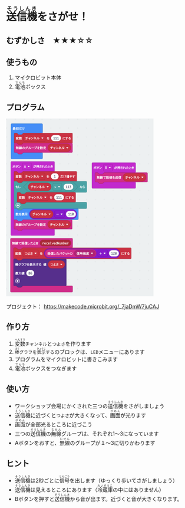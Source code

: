 # <ruby>送信機<rp>(</rp><rt>そうしんき</rt><rp>)</rp></ruby>をさがせ！

## むずかしさ　★★★☆☆

## 使うもの
1. マイクロビット本体
2. <ruby>電池<rp>(</rp><rt>でんち</rt><rp>)</rp></ruby>ボックス

## プログラム

<img width="400" src="./treasure.png">


プロジェクト： https://makecode.microbit.org/_7jaDmW7juCAJ

## 作り方

1. <ruby>変数<rp>(</rp><rt>へんすう</rt><rp>)</rp></ruby>`チャンネル`と`つよさ`を作ります
2. <ruby>`棒`<rp>(</rp><rt>`ぼう`</rt><rp>)</rp></ruby>`グラフを`<ruby>`表示`<rp>(</rp><rt>`ひょうじ`</rt><rp>)</rp></ruby>`する`のブロックは、`LED`メニューにあります
3. プログラムをマイクロビットに書きこみます
4. <ruby>電池<rp>(</rp><rt>でんち</rt><rp>)</rp></ruby>ボックスをつなぎます

## 使い方

* ワークショップ会場にかくされた三つの<ruby>送信機<rp>(</rp><rt>そうしんき</rt><rp>)</rp></ruby>をさがしましょう
* <ruby>送信機<rp>(</rp><rt>そうしんき</rt><rp>)</rp></ruby>に近づくと`つよさ`が大きくなって、<ruby>画面<rp>(</rp><rt>がめん</rt><rp>)</rp></ruby>が光ります
* <ruby>画面<rp>(</rp><rt>がめん</rt><rp>)</rp></ruby>が全部光るところに近づこう
* 三つの<ruby>送信機<rp>(</rp><rt>そうしんき</rt><rp>)</rp></ruby>の<ruby>無線<rp>(</rp><rt>むせん</rt><rp>)</rp></ruby>グループは、それぞれ1〜3になっています
* Aボタンをおすと、<ruby>無線<rp>(</rp><rt>むせん</rt><rp>)</rp></ruby>のグループが１〜3に切りかわります

## ヒント

* <ruby>送信機<rp>(</rp><rt>そうしんき</rt><rp>)</rp></ruby>は2秒ごとに<ruby>信号<rp>(</rp><rt>しんごう</rt><rp>)</rp></ruby>を出します（ゆっくり歩いてさがしましょう）
* <ruby>送信機<rp>(</rp><rt>そうしんき</rt><rp>)</rp></ruby>は見えるところにあります（<ruby>冷蔵庫<rp>(</rp><rt>れいぞうこ</rt><rp>)</rp></ruby>の中にはありません）
* Bボタンを押すと<ruby>送信機<rp>(</rp><rt>そうしんき</rt><rp>)</rp></ruby>から音が出ます。近づくと音が大きくなります。

